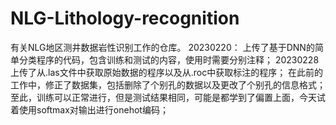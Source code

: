 # NLG-Lithology-recognition
有关NLG地区测井数据岩性识别工作的仓库。
20230220：
上传了基于DNN的简单分类程序的代码，包含训练和测试的内容，使用时需要分别注释；
20230228
上传了从.las文件中获取原始数据的程序以及从.roc中获取标注的程序；
在此前的工作中，修正了数据集，包括删除了个别孔的数据以及更改了个别孔的信息格式；
至此，训练可以正常进行，但是测试结果相同，可能是都学到了偏置上面，今天试着使用softmax对输出进行onehot编码；

